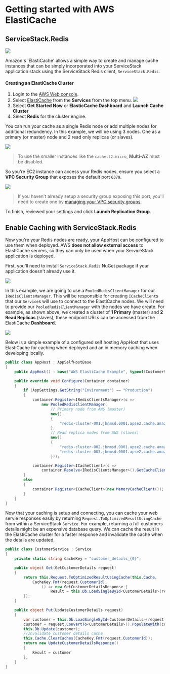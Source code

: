 # Getting started with AWS ElastiCache
## ServiceStack.Redis

![](https://github.com/ServiceStack/Assets/raw/master/img/aws/elasticache-redis-powered-by-aws.png)

Amazon's 'ElastiCache' allows a simple way to create and manage cache instances that can be simply incorporated into your ServiceStack application stack using the ServiceStack Redis client, `ServiceStack.Redis`. 

#### Creating an ElastiCache Cluster

1. Login to the [AWS Web console](https://console.aws.amazon.com/console/home).
2. Select [ElastiCache](https://console.aws.amazon.com/elasticache/home) from the **Services** from the top menu.
![](https://raw.githubusercontent.com/ServiceStack/Assets/master/img/aws/aws-services-menu-elasticcache.png)
3. Select **Get Started Now** or **ElasticCache Dashboard** and **Launch Cache Cluster**
4. Select **Redis** for the cluster engine.

You can run your cache as a single Redis node or add multiple nodes for additional redundency. In this example, we will be using 3 nodes. One as a primary (or master) node and 2 read only replicas (or slaves). 

![](https://github.com/ServiceStack/Assets/raw/master/img/aws/elasticcache-redis-config.png)
> To use the smaller instances like the `cache.t2.micro`, **Multi-AZ** must be disabled.


So you're EC2 instance can access your Redis nodes, ensure you select a **VPC Security Group** that exposes the default port `6379`.

![](https://github.com/ServiceStack/Assets/raw/master/img/aws/elasticcache-redis-adv.png)
> If you haven't already setup a security group exposing this port, you'll need to create one by [managing your VPC security groups](https://console.aws.amazon.com/vpc/home#securityGroups:).

To finish, reviewed your settings and click **Launch Replication Group**.

## Enable Caching with ServiceStack.Redis
Now you're your Redis nodes are ready, your AppHost can be configured to use them when deployed. AWS **does not allow external access** to ElastiCache servers, so they can only be used when your ServiceStack application is deployed.

First, you'll need to install `ServiceStack.Redis` NuGet package if your application doesn't already use it.

![](https://github.com/ServiceStack/Assets/raw/master/img/aws/nuget-install-redis.png)

In this example, we are going to use a `PooledRedisClientManager` for our `IRedisClientsManager`. This will be responsible for creating `ICacheClient`s that our `Service`s will use to connect to the ElastiCache nodes. We will need to provide our `PooledRedisClientManager` with the nodes we have create. For example, as shown above, we created a cluster of **1 Primary** (master) and **2 Read Replicas** (slaves), these endpoint URLs can be accessed from the ElastiCache **Dashboard**.

![](https://github.com/ServiceStack/Assets/raw/master/img/aws/elasticcache-redis-nodes.png)

Below is a simple example of a configured self hosting AppHost that uses ElastiCache for caching when deployed and an in memory caching when developing locally.

``` csharp
public class AppHost : AppSelfHostBase
{
    public AppHost() : base("AWS ElastiCache Example", typeof(CustomerService).Assembly) {}

    public override void Configure(Container container)
    {
        if (AppSettings.GetString("Environment") == "Production")
        {
            container.Register<IRedisClientsManager>(c =>
                new PooledRedisClientManager(
                    // Primary node from AWS (master)
                    new[]
                    {
                        "redis-cluster-001.jbnmsd.0001.apse2.cache.amazonaws.com"
                    },
                    // Read replica nodes from AWS (slaves)
                    new[]
                    {
                        "redis-cluster-002.jbnmsd.0001.apse2.cache.amazonaws.com",
                        "redis-cluster-003.jbnmsd.0001.apse2.cache.amazonaws.com"
                    }));

            container.Register<ICacheClient>(c =>
                container.Resolve<IRedisClientsManager>().GetCacheClient());
        }
        else
        {
            container.Register<ICacheClient>(new MemoryCacheClient());
        }
    }
}

```

Now that your caching is setup and connecting, you can cache your web servie responses easily by returning `Request.ToOptimizedResultUsingCache` from within a ServiceStack `Service`. For example, returning a full customers details might be an expensive database query. We can cache the result in the ElastiCache cluster for a faster response and invalidate the cache when the details are updated.

``` csharp
public class CustomerService : Service
{
    private static string CacheKey = "customer_details_{0}";

    public object Get(GetCustomerDetails request)
    {
        return this.Request.ToOptimizedResultUsingCache(this.Cache,
            CacheKey.Fmt(request.CustomerId), 
                () => new GetCustomerDetailsResponse {
                    Result = this.Db.LoadSingleById<CustomerDetails>(request.CustomerId)
        });
    }

    public object Put(UpdateCustomerDetails request)
    {
        var customer = this.Db.LoadSingleById<CustomerDetails>(request.CustomerId);
        customer = request.ConvertTo<CustomerDetails>().PopulateWith(customer);
        this.Db.Update(customer);
        //Invalidate customer details cache
        this.Cache.ClearCaches(CacheKey.Fmt(request.CustomerId));
        return new UpdateCustomerDetailsResponse()
        {
            Result = customer
        };
    }
}
```